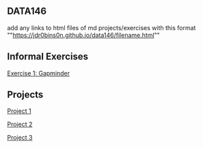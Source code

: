 ## DATA146
add any links to html files of md projects/exercises with this format ""https://jdr0bins0n.github.io/data146/filename.html""

## Informal Exercises
 
[Exercise 1: Gapminder](https://jdr0bins0n.github.io/data146/exercise1.html)

## Projects

[Project 1](https://jdr0bins0n.github.io/data146/project1.html)

[Project 2](https://jdr0bins0n.github.io/data146/project2.html) 

[Project 3](https://jdr0bins0n.github.io/data146/project3.html)
